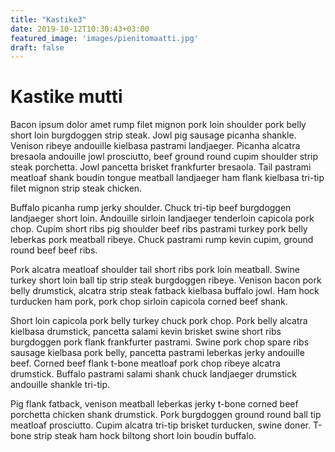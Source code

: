 ```yaml
---
title: "Kastike3"
date: 2019-10-12T10:30:43+03:00
featured_image: 'images/pienitomaatti.jpg'
draft: false
---
```


# Kastike mutti


Bacon ipsum dolor amet rump filet mignon pork loin shoulder pork belly short loin burgdoggen strip steak. Jowl pig sausage picanha shankle. Venison ribeye andouille kielbasa pastrami landjaeger. Picanha alcatra bresaola andouille jowl prosciutto, beef ground round cupim shoulder strip steak porchetta. Jowl pancetta brisket frankfurter bresaola. Tail pastrami meatloaf shank boudin tongue meatball landjaeger ham flank kielbasa tri-tip filet mignon strip steak chicken.

Buffalo picanha rump jerky shoulder. Chuck tri-tip beef burgdoggen landjaeger short loin. Andouille sirloin landjaeger tenderloin capicola pork chop. Cupim short ribs pig shoulder beef ribs pastrami turkey pork belly leberkas pork meatball ribeye. Chuck pastrami rump kevin cupim, ground round beef beef ribs.

Pork alcatra meatloaf shoulder tail short ribs pork loin meatball. Swine turkey short loin ball tip strip steak burgdoggen ribeye. Venison bacon pork belly drumstick, alcatra strip steak fatback kielbasa buffalo jowl. Ham hock turducken ham pork, pork chop sirloin capicola corned beef shank.

Short loin capicola pork belly turkey chuck pork chop. Pork belly alcatra kielbasa drumstick, pancetta salami kevin brisket swine short ribs burgdoggen pork flank frankfurter pastrami. Swine pork chop spare ribs sausage kielbasa pork belly, pancetta pastrami leberkas jerky andouille beef. Corned beef flank t-bone meatloaf pork chop ribeye alcatra drumstick. Buffalo pastrami salami shank chuck landjaeger drumstick andouille shankle tri-tip.

Pig flank fatback, venison meatball leberkas jerky t-bone corned beef porchetta chicken shank drumstick. Pork burgdoggen ground round ball tip meatloaf prosciutto. Cupim alcatra tri-tip brisket turducken, swine doner. T-bone strip steak ham hock biltong short loin boudin buffalo.